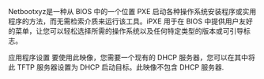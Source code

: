 
Netbootxyz是一种从 BIOS 中的一个位置 PXE 启动各种操作系统安装程序或实用程序的方法，而无需检索介质来运行该工具。iPXE 用于在 BIOS 中提供用户友好的菜单，让您可以轻松选择所需的操作系统以及任何特定类型的版本或可引导标志。

应用程序设置
要使用此映像，您需要一个现有的 DHCP 服务器，您可以在其中将此 TFTP 服务器设置为 DHCP 启动目标。此映像不包含 DHCP 服务器.